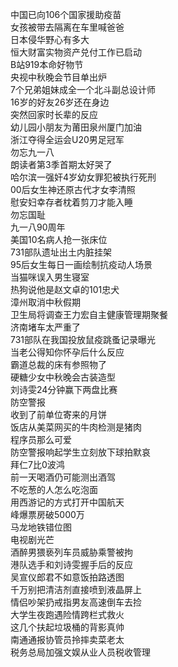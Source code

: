 中国已向106个国家援助疫苗  
女孩被带去隔离在车里喊爸爸  
日本侵华野心有多大  
恒大财富实物资产兑付工作已启动  
B站919本命好物节  
央视中秋晚会节目单出炉  
7个兄弟姐妹成全一个北斗副总设计师  
16岁的好友26岁还在身边  
突然回家时长辈的反应  
幼儿园小朋友为莆田泉州厦门加油  
浙江夺得全运会U20男足冠军  
勿忘九一八  
朗读者第3季首期太好哭了  
哈尔滨一强奸4岁幼女罪犯被执行死刑  
00后女生神还原古代才女李清照  
慰安妇幸存者枕着剪刀才能入睡  
勿忘国耻  
九一八90周年  
美国10名病人抢一张床位  
731部队遗址出土内脏挂架  
95后女生每日一画绘制抗疫动人场景  
当猫咪误入男生寝室  
热狗说他是赵文卓的101忠犬  
漳州取消中秋假期  
卫生局将调查王力宏自主健康管理期聚餐  
济南堵车太严重了  
731部队在我国投放鼠疫跳蚤记录曝光  
当老公得知你怀孕后什么反应  
霸道总裁的床有参照物了  
硬糖少女中秋晚会古装造型  
刘诗雯24分钟赢下两盘比赛  
防空警报  
收到了前单位寄来的月饼  
饭店从美菜网买的牛肉检测是猪肉  
程序员那么可爱  
防空警报响起学生立刻放下球拍默哀  
拜仁7比0波鸿  
前一天喝酒仍可能测出酒驾  
不吃葱的人怎么吃泡面  
用西游记的方式打开中国航天  
峰爆票房破5000万  
马龙地铁错位图  
电视剧光芒  
酒醉男猥亵列车员威胁乘警被拘  
港队选手和刘诗雯握手后的反应  
吴宣仪郎君不如意饭拍路透图  
千万别把清洁剂直接喷到液晶屏上  
情侣吵架扔戒指男友高速倒车去捡  
大学生夜跑遇险情跨栏式救火  
这几个扶起垃圾桶的背影真帅  
南通通报协管员拎摔卖菜老太  
税务总局加强文娱从业人员税收管理  
